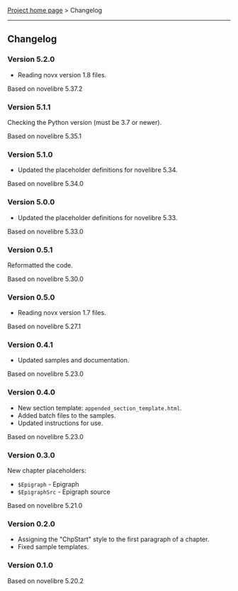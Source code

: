 [Project home page](../) > Changelog

------------------------------------------------------------------------

## Changelog


### Version 5.2.0

- Reading novx version 1.8 files.

Based on novelibre 5.37.2


### Version 5.1.1

Checking the Python version (must be 3.7 or newer).

Based on novelibre 5.35.1


### Version 5.1.0

- Updated the placeholder definitions for novelibre 5.34.

Based on novelibre 5.34.0


### Version 5.0.0

- Updated the placeholder definitions for novelibre 5.33.

Based on novelibre 5.33.0


### Version 0.5.1

Reformatted the code.

Based on novelibre 5.30.0


### Version 0.5.0

- Reading novx version 1.7 files.

Based on novelibre 5.27.1


### Version 0.4.1 

- Updated samples and documentation.

Based on novelibre 5.23.0


### Version 0.4.0 

- New section template: `appended_section_template.html`.
- Added batch files to the samples.
- Updated instructions for use.

Based on novelibre 5.23.0


### Version 0.3.0 

New chapter placeholders:
-   `$Epigraph` - Epigraph
-   `$EpigraphSrc` - Epigraph source

Based on novelibre 5.21.0


### Version 0.2.0

- Assigning the "ChpStart" style to the first paragraph of a chapter.
- Fixed sample templates.


### Version 0.1.0

Based on novelibre 5.20.2

